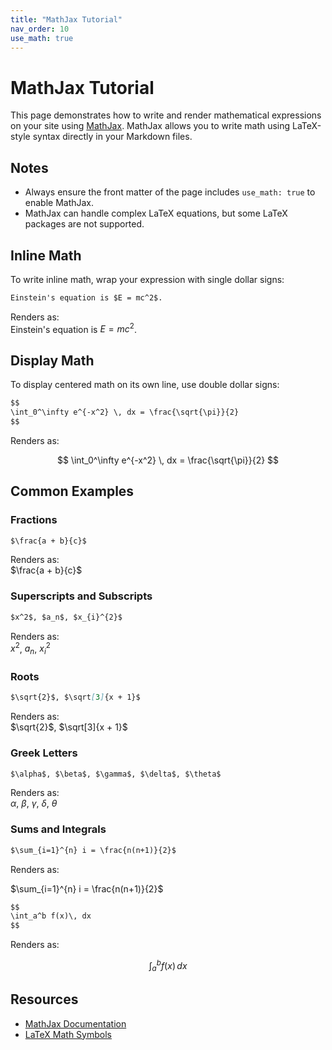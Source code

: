 ```yaml
---
title: "MathJax Tutorial"
nav_order: 10
use_math: true
---
```


# MathJax Tutorial

This page demonstrates how to write and render mathematical expressions on your site using [MathJax](https://www.mathjax.org/). MathJax allows you to write math using LaTeX-style syntax directly in your Markdown files.

## Notes

- Always ensure the front matter of the page includes `use_math: true` to enable MathJax.
- MathJax can handle complex LaTeX equations, but some LaTeX packages are not supported.

## Inline Math

To write inline math, wrap your expression with single dollar signs:

```markdown
Einstein's equation is $E = mc^2$.
```

Renders as:  
Einstein's equation is $E = mc^2$.

## Display Math

To display centered math on its own line, use double dollar signs:

```markdown
$$
\int_0^\infty e^{-x^2} \, dx = \frac{\sqrt{\pi}}{2}
$$
```

Renders as:

$$
\int_0^\infty e^{-x^2} \, dx = \frac{\sqrt{\pi}}{2}
$$

## Common Examples

### Fractions

```markdown
$\frac{a + b}{c}$
```

Renders as:  
$\frac{a + b}{c}$

### Superscripts and Subscripts

```markdown
$x^2$, $a_n$, $x_{i}^{2}$
```

Renders as:  
$x^2$, $a_n$, $x_{i}^{2}$

### Roots

```markdown
$\sqrt{2}$, $\sqrt[3]{x + 1}$
```

Renders as:  
$\sqrt{2}$, $\sqrt[3]{x + 1}$

### Greek Letters

```markdown
$\alpha$, $\beta$, $\gamma$, $\delta$, $\theta$
```

Renders as:  
$\alpha$, $\beta$, $\gamma$, $\delta$, $\theta$

### Sums and Integrals

```markdown
$\sum_{i=1}^{n} i = \frac{n(n+1)}{2}$
```

Renders as:

$\sum_{i=1}^{n} i = \frac{n(n+1)}{2}$

```markdown
$$
\int_a^b f(x)\, dx
$$
```

Renders as:

$$
\int_a^b f(x)\, dx
$$



## Resources

- [MathJax Documentation](https://docs.mathjax.org/)
- [LaTeX Math Symbols](https://oeis.org/wiki/List_of_LaTeX_mathematical_symbols)

